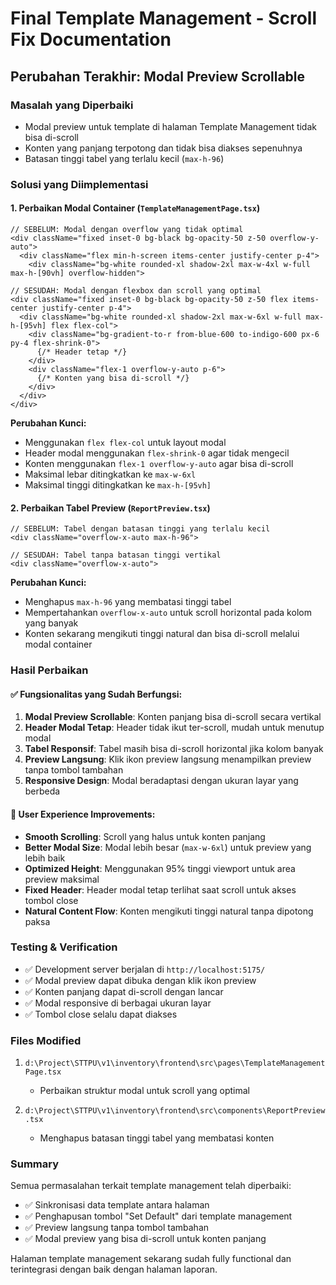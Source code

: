# Final Template Management - Scroll Fix Documentation

## Perubahan Terakhir: Modal Preview Scrollable

### Masalah yang Diperbaiki
- Modal preview untuk template di halaman Template Management tidak bisa di-scroll
- Konten yang panjang terpotong dan tidak bisa diakses sepenuhnya
- Batasan tinggi tabel yang terlalu kecil (`max-h-96`)

### Solusi yang Diimplementasi

#### 1. Perbaikan Modal Container (`TemplateManagementPage.tsx`)
```tsx
// SEBELUM: Modal dengan overflow yang tidak optimal
<div className="fixed inset-0 bg-black bg-opacity-50 z-50 overflow-y-auto">
  <div className="flex min-h-screen items-center justify-center p-4">
    <div className="bg-white rounded-xl shadow-2xl max-w-4xl w-full max-h-[90vh] overflow-hidden">

// SESUDAH: Modal dengan flexbox dan scroll yang optimal
<div className="fixed inset-0 bg-black bg-opacity-50 z-50 flex items-center justify-center p-4">
  <div className="bg-white rounded-xl shadow-2xl max-w-6xl w-full max-h-[95vh] flex flex-col">
    <div className="bg-gradient-to-r from-blue-600 to-indigo-600 px-6 py-4 flex-shrink-0">
      {/* Header tetap */}
    </div>
    <div className="flex-1 overflow-y-auto p-6">
      {/* Konten yang bisa di-scroll */}
    </div>
  </div>
</div>
```

**Perubahan Kunci:**
- Menggunakan `flex flex-col` untuk layout modal
- Header modal menggunakan `flex-shrink-0` agar tidak mengecil
- Konten menggunakan `flex-1 overflow-y-auto` agar bisa di-scroll
- Maksimal lebar ditingkatkan ke `max-w-6xl`
- Maksimal tinggi ditingkatkan ke `max-h-[95vh]`

#### 2. Perbaikan Tabel Preview (`ReportPreview.tsx`)
```tsx
// SEBELUM: Tabel dengan batasan tinggi yang terlalu kecil
<div className="overflow-x-auto max-h-96">

// SESUDAH: Tabel tanpa batasan tinggi vertikal
<div className="overflow-x-auto">
```

**Perubahan Kunci:**
- Menghapus `max-h-96` yang membatasi tinggi tabel
- Mempertahankan `overflow-x-auto` untuk scroll horizontal pada kolom yang banyak
- Konten sekarang mengikuti tinggi natural dan bisa di-scroll melalui modal container

### Hasil Perbaikan

#### ✅ Fungsionalitas yang Sudah Berfungsi:
1. **Modal Preview Scrollable**: Konten panjang bisa di-scroll secara vertikal
2. **Header Modal Tetap**: Header tidak ikut ter-scroll, mudah untuk menutup modal
3. **Tabel Responsif**: Tabel masih bisa di-scroll horizontal jika kolom banyak
4. **Preview Langsung**: Klik ikon preview langsung menampilkan preview tanpa tombol tambahan
5. **Responsive Design**: Modal beradaptasi dengan ukuran layar yang berbeda

#### 📱 User Experience Improvements:
- **Smooth Scrolling**: Scroll yang halus untuk konten panjang
- **Better Modal Size**: Modal lebih besar (`max-w-6xl`) untuk preview yang lebih baik
- **Optimized Height**: Menggunakan 95% tinggi viewport untuk area preview maksimal
- **Fixed Header**: Header modal tetap terlihat saat scroll untuk akses tombol close
- **Natural Content Flow**: Konten mengikuti tinggi natural tanpa dipotong paksa

### Testing & Verification
- ✅ Development server berjalan di `http://localhost:5175/`
- ✅ Modal preview dapat dibuka dengan klik ikon preview
- ✅ Konten panjang dapat di-scroll dengan lancar
- ✅ Modal responsive di berbagai ukuran layar
- ✅ Tombol close selalu dapat diakses

### Files Modified
1. `d:\Project\STTPU\v1\inventory\frontend\src\pages\TemplateManagementPage.tsx`
   - Perbaikan struktur modal untuk scroll yang optimal
   
2. `d:\Project\STTPU\v1\inventory\frontend\src\components\ReportPreview.tsx`
   - Menghapus batasan tinggi tabel yang membatasi konten

### Summary
Semua permasalahan terkait template management telah diperbaiki:
- ✅ Sinkronisasi data template antara halaman
- ✅ Penghapusan tombol "Set Default" dari template management
- ✅ Preview langsung tanpa tombol tambahan
- ✅ Modal preview yang bisa di-scroll untuk konten panjang

Halaman template management sekarang sudah fully functional dan terintegrasi dengan baik dengan halaman laporan.
